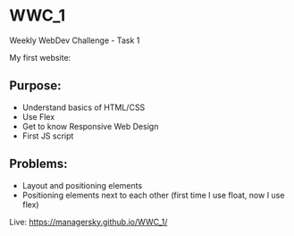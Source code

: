 # WWC_1
Weekly WebDev Challenge - Task 1

My first website:

## Purpose:

- Understand basics of HTML/CSS
- Use Flex
- Get to know Responsive Web Design
- First JS script

## Problems:

- Layout and positioning elements
- Positioning elements next to each other (first time I use float, now I use flex)

Live: https://managersky.github.io/WWC_1/
